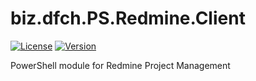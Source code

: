 # biz.dfch.PS.Redmine.Client
[![License](https://img.shields.io/badge/license-Apache%20License%202.0-blue.svg)](https://github.com/dfensgmbh/biz.dfch.PS.Redmine.Client/blob/master/LICENSE)
[![Version](https://img.shields.io/nuget/v/biz.dfch.PS.Redmine.Client.svg)](https://www.nuget.org/packages/biz.dfch.PS.Redmine.Client/)

PowerShell module for Redmine Project Management